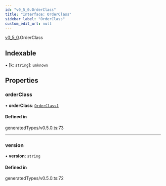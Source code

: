 ```yaml
---
id: "v0_5_0.OrderClass"
title: "Interface: OrderClass"
sidebar_label: "OrderClass"
custom_edit_url: null
---
```


[v0\_5\_0](../namespaces/v0_5_0.md).OrderClass

## Indexable

▪ [k: `string`]: `unknown`

## Properties

### orderClass

• **orderClass**: [`OrderClass1`](../namespaces/v0_5_0.md#orderclass1)

#### Defined in

generatedTypes/v0.5.0.ts:73

___

### version

• **version**: `string`

#### Defined in

generatedTypes/v0.5.0.ts:72

